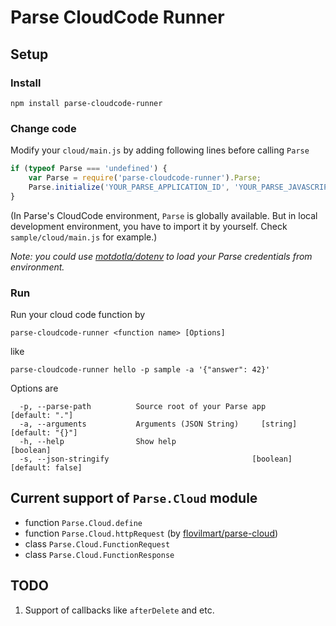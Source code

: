 # Parse CloudCode Runner

## Setup

### Install
```
npm install parse-cloudcode-runner
```

### Change code
Modify your `cloud/main.js` by adding following lines before calling `Parse`
```javascript
if (typeof Parse === 'undefined') {
    var Parse = require('parse-cloudcode-runner').Parse;
    Parse.initialize('YOUR_PARSE_APPLICATION_ID', 'YOUR_PARSE_JAVASCRIPT_KEY');
}
```
(In Parse's CloudCode environment, `Parse` is globally available. But in local development environment,
you have to import it by yourself. Check `sample/cloud/main.js` for example.)

_Note: you could use [motdotla/dotenv](https://github.com/motdotla/dotenv)
to load your Parse credentials from environment._

### Run
Run your cloud code function by
```
parse-cloudcode-runner <function name> [Options]
```
like
```
parse-cloudcode-runner hello -p sample -a '{"answer": 42}'
```

Options are
```
  -p, --parse-path          Source root of your Parse app         [default: "."]
  -a, --arguments           Arguments (JSON String)     [string] [default: "{}"]
  -h, --help                Show help                                  [boolean]
  -s, --json-stringify                                [boolean] [default: false]
```

## Current support of `Parse.Cloud` module

* function `Parse.Cloud.define`
* function `Parse.Cloud.httpRequest` (by [flovilmart/parse-cloud](https://github.com/flovilmart/parse-cloud))
* class `Parse.Cloud.FunctionRequest`
* class `Parse.Cloud.FunctionResponse`

## TODO

1. Support of callbacks like `afterDelete` and etc.
